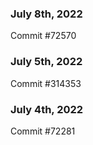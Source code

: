 ### July 8th, 2022

Commit #72570

### July 5th, 2022

Commit #314353


### July 4th, 2022

Commit #72281
